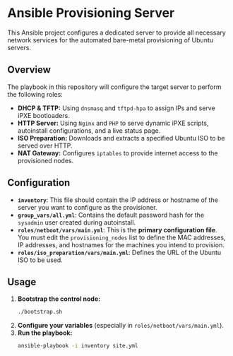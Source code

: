 # Ansible Provisioning Server

This Ansible project configures a dedicated server to provide all necessary network services for the automated bare-metal provisioning of Ubuntu servers.

## Overview

The playbook in this repository will configure the target server to perform the following roles:

-   **DHCP & TFTP:** Using `dnsmasq` and `tftpd-hpa` to assign IPs and serve iPXE bootloaders.
-   **HTTP Server:** Using `Nginx` and `PHP` to serve dynamic iPXE scripts, autoinstall configurations, and a live status page.
-   **ISO Preparation:** Downloads and extracts a specified Ubuntu ISO to be served over HTTP.
-   **NAT Gateway:** Configures `iptables` to provide internet access to the provisioned nodes.

## Configuration

-   **`inventory`**: This file should contain the IP address or hostname of the server you want to configure as the provisioner.
-   **`group_vars/all.yml`**: Contains the default password hash for the `sysadmin` user created during autoinstall.
-   **`roles/netboot/vars/main.yml`**: This is the **primary configuration file**. You must edit the `provisioning_nodes` list to define the MAC addresses, IP addresses, and hostnames for the machines you intend to provision.
-   **`roles/iso_preparation/vars/main.yml`**: Defines the URL of the Ubuntu ISO to be used.

## Usage

1.  **Bootstrap the control node:**
    ```bash
    ./bootstrap.sh
    ```
2.  **Configure your variables** (especially in `roles/netboot/vars/main.yml`).
3.  **Run the playbook:**
    ```bash
    ansible-playbook -i inventory site.yml
    ```
